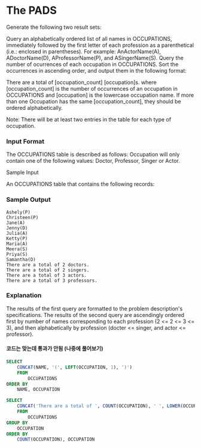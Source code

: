 # The PADS

Generate the following two result sets:

Query an alphabetically ordered list of all names in OCCUPATIONS, immediately followed by the first letter of each profession as a parenthetical (i.e.: enclosed in parentheses). For example: AnActorName(A), ADoctorName(D), AProfessorName(P), and ASingerName(S).
Query the number of ocurrences of each occupation in OCCUPATIONS. Sort the occurrences in ascending order, and output them in the following format:

There are a total of [occupation_count] [occupation]s.
where [occupation_count] is the number of occurrences of an occupation in OCCUPATIONS and [occupation] is the lowercase occupation name. If more than one Occupation has the same [occupation_count], they should be ordered alphabetically.

Note: There will be at least two entries in the table for each type of occupation.

### Input Format

The OCCUPATIONS table is described as follows:  Occupation will only contain one of the following values: Doctor, Professor, Singer or Actor.

Sample Input

An OCCUPATIONS table that contains the following records:



### Sample Output

```
Ashely(P)
Christeen(P)
Jane(A)
Jenny(D)
Julia(A)
Ketty(P)
Maria(A)
Meera(S)
Priya(S)
Samantha(D)
There are a total of 2 doctors.
There are a total of 2 singers.
There are a total of 3 actors.
There are a total of 3 professors.
```

### Explanation

The results of the first query are formatted to the problem description's specifications.
The results of the second query are ascendingly ordered first by number of names corresponding to each profession (2 <= 2 <= 3 <= 3), and then alphabetically by profession (docter <= singer, and actor <= professor).


#### 코드는 맞는데 통과가 안됨 (나중에 풀어보기)

```SQL
SELECT 
    CONCAT(NAME, '(', LEFT(OCCUPATION, 1), ')')
    FROM
        OCCUPATIONS
ORDER BY 
    NAME, OCCUPATION

SELECT
    CONCAT('There are a total of ', COUNT(OCCUPATION), ' ', LOWER(OCCUPATION), 's.' )
    FROM
        OCCUPATIONS
GROUP BY 
    OCCUPATION
ORDER BY 
    COUNT(OCCUPATION), OCCUPATION
```